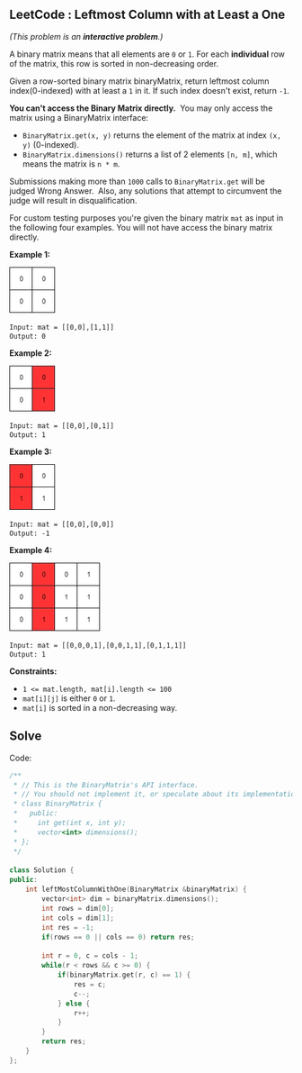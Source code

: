 ## LeetCode : Leftmost Column with at Least a One

*(This problem is an **interactive problem**.)*

A binary matrix means that all elements are `0` or `1`. For each **individual** row of the matrix, this row is sorted in non-decreasing order.

Given a row-sorted binary matrix binaryMatrix, return leftmost column index(0-indexed) with at least a `1` in it. If such index doesn't exist, return `-1`.

**You can't access the Binary Matrix directly.**  You may only access the matrix using a BinaryMatrix interface:

* `BinaryMatrix.get(x, y)` returns the element of the matrix at index `(x, y)` (0-indexed).
* `BinaryMatrix.dimensions()` returns a list of 2 elements `[n, m]`, which means the matrix is `n * m`.


Submissions making more than `1000` calls to `BinaryMatrix.get` will be judged Wrong Answer.  Also, any solutions that attempt to circumvent the judge will result in disqualification.

For custom testing purposes you're given the binary matrix `mat` as input in the following four examples. You will not have access the binary matrix directly.


**Example 1:**

<div align="left">
    <img width="81px" src="https://github.com/RunCoderHang/LeetCode-Notes/blob/master/image/untitled-diagram-3.jpg"></img>
</div>

```
Input: mat = [[0,0],[1,1]]
Output: 0
```

**Example 2:**

<div align="left">
    <img width="81px" src="https://github.com/RunCoderHang/LeetCode-Notes/blob/master/image/untitled-diagram-4.jpg"></img>
</div>

```
Input: mat = [[0,0],[0,1]]
Output: 1
```

**Example 3:**

<div align="left">
    <img width="81px" src="https://github.com/RunCoderHang/LeetCode-Notes/blob/master/image/untitled-diagram-5.jpg"></img>
</div>

```
Input: mat = [[0,0],[0,0]]
Output: -1
```

**Example 4:**

<div align="left">
    <img width="161px" src="https://github.com/RunCoderHang/LeetCode-Notes/blob/master/image/untitled-diagram-6.jpg"></img>
</div>

```
Input: mat = [[0,0,0,1],[0,0,1,1],[0,1,1,1]]
Output: 1
```

**Constraints:**

* `1 <= mat.length, mat[i].length <= 100`
* `mat[i][j]` is either `0` or `1`.
* `mat[i]` is sorted in a non-decreasing way.


## Solve

Code:

```c++
/**
 * // This is the BinaryMatrix's API interface.
 * // You should not implement it, or speculate about its implementation
 * class BinaryMatrix {
 *   public:
 *     int get(int x, int y);
 *     vector<int> dimensions();
 * };
 */

class Solution {
public:
    int leftMostColumnWithOne(BinaryMatrix &binaryMatrix) {
        vector<int> dim = binaryMatrix.dimensions();
        int rows = dim[0];
        int cols = dim[1];
        int res = -1;
        if(rows == 0 || cols == 0) return res;

        int r = 0, c = cols - 1;
        while(r < rows && c >= 0) {
            if(binaryMatrix.get(r, c) == 1) {
                res = c;
                c--;
            } else {
                r++;
            }
        }
        return res;
    }
};
```

